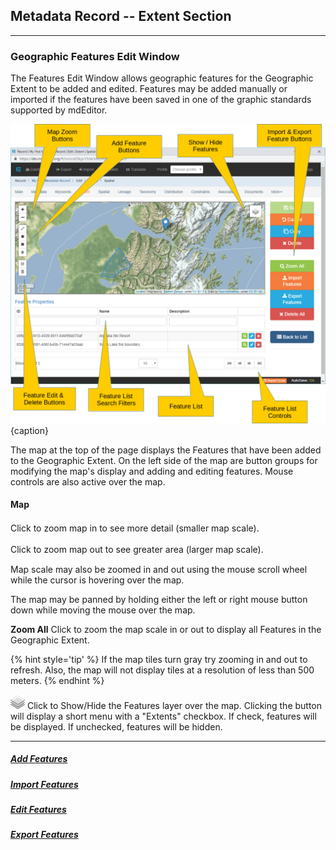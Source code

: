 ## Metadata Record -- Extent Section
---
### Geographic Features Edit Window

The <span class="md-panel">Features</span> <span class="md-window">Edit Window</span> allows geographic features for the <span class="md-panel">Geographic Extent</span> to be added and edited.  Features may be added manually or imported if the features have been saved in one of the graphic standards supported by mdEditor.
 
![Geographic Extent Features Edit Window](/assets/reference/edit-objects/metadata/extent/features-editWindow.png){caption}

The map at the top of the page displays the <span class="md-panel">Features</span> that have been added to the <span class="md-panel">Geographic Extent</span>.  On the left side of the map are button groups for modifying the map's display and adding and editing features.  Mouse controls are also active over the map.  

#### Map 

<i class="fa fa-plus" style="font-size: larger"> </i>  Click to zoom map in to see more detail (smaller map scale).

<i class="fa fa-minus" style="font-size: larger"> </i>  Click to zoom map out to see greater area (larger map scale). 

Map scale may also be zoomed in and out using the mouse scroll wheel while the cursor is hovering over the map. 

The map may be panned by holding either the left or right mouse button down while moving the mouse over the map.  

<strong class="btn btn-success btn-xs"> <i class="fa fa-search"> </i> Zoom All</strong> Click to zoom the map scale in or out to display all <span class="md-panel">Features</span> in the <span class="md-panel">Geographic Extent</span>.

{% hint style='tip' %}
  If the map tiles turn gray try zooming in and out to refresh.  Also, the map will not display tiles at a resolution of less than 500 meters.
{% endhint %}

![Show/Hide Features on Map](/assets/reference/edit-objects/metadata/extent/map-layers.png) Click to Show/Hide the <span class="md-panel">Features</span> layer over the map.  Clicking the button will display a short menu with a "Extents" checkbox.  If check, features will be displayed.  If unchecked, features will be hidden. 

---

##### [Add Features](features-add.md)

##### [Import Features](features-import.md)

##### [Edit Features](features-edit.md)

##### [Export Features](features-export.md)
